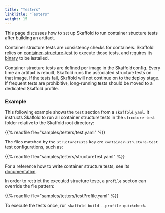 ```yaml
---
title: "Testers"
linkTitle: "Testers"
weight: 15
---
```


This page discusses how to set up Skaffold to run container structure tests after building an artifact.

Container structure tests are consistency checks for containers.
Skaffold relies on [container-structure-test](https://github.com/GoogleContainerTools/container-structure-test) to execute those tests, and requires its [binary](https://github.com/GoogleContainerTools/container-structure-test/releases) to be installed.

Container structure tests are defined per image in the Skaffold config.
Every time an artifact is rebuilt, Skaffold runs the associated structure tests on that image.
If the tests fail, Skaffold will not continue on to the deploy stage.
If frequent tests are prohibitive, long-running tests should be moved to a dedicated Skaffold profile.

### Example
This following example shows the `test` section from a `skaffold.yaml`.
It instructs Skaffold to run all container structure tests in the `structure-test` folder relative to the Skaffold root directory:

{{% readfile file="samples/testers/test.yaml" %}}

The files matched by the `structureTests` key are `container-structure-test` test configurations, such as:

{{% readfile file="samples/testers/structureTest.yaml" %}}

For a reference how to write container structure tests, see its [documentation](https://github.com/GoogleContainerTools/container-structure-test#command-tests).

In order to restrict the executed structure tests, a `profile` section can override the file pattern:

{{% readfile file="samples/testers/testProfile.yaml" %}}

To execute the tests once, run `skaffold build --profile quickcheck`.
